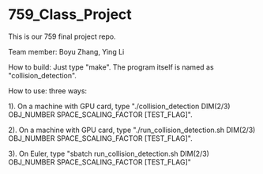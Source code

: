 # 759_Class_Project
This is our 759 final project repo. 

Team member: Boyu Zhang, Ying Li

How to build: Just type "make". The program itself is named as "collision_detection".

How to use: three ways:

1). On a machine with GPU card, type "./collision_detection DIM(2/3) OBJ_NUMBER SPACE_SCALING_FACTOR [TEST_FLAG]".

2). On a machine with GPU card, type "./run_collision_detection.sh DIM(2/3) OBJ_NUMBER SPACE_SCALING_FACTOR [TEST_FLAG]".

3). On Euler, type "sbatch run_collision_detection.sh DIM(2/3) OBJ_NUMBER SPACE_SCALING_FACTOR [TEST_FLAG]"
